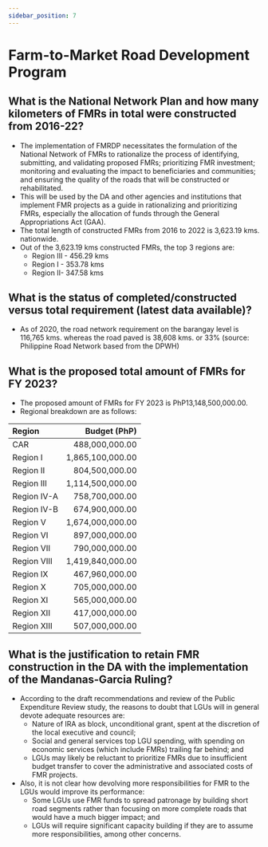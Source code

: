 ```yaml
---
sidebar_position: 7
---
```


# Farm-to-Market Road Development Program

## What is the National Network Plan and how many kilometers of FMRs in total were constructed from 2016-22?

- The implementation of FMRDP necessitates the formulation of the National Network of FMRs  to rationalize the process of identifying, submitting, and validating proposed FMRs; prioritizing FMR investment; monitoring and evaluating the impact to beneficiaries and communities; and ensuring the quality of the roads that will be constructed or rehabilitated.
- This will be used by the DA and other agencies and institutions that implement FMR projects as a guide in rationalizing and prioritizing FMRs, especially the allocation of funds through the General Appropriations Act (GAA).
- The total length of constructed FMRs from 2016 to 2022 is 3,623.19 kms. nationwide.
- Out of the 3,623.19 kms constructed FMRs, the top 3 regions are:
  - Region III - 456.29 kms
  - Region I - 353.78 kms
  - Region II- 347.58 kms
  
## What is the status of completed/constructed versus total requirement (latest data available)?

- As of 2020, the road network requirement on the barangay level is 116,765 kms. whereas the road paved is 38,608 kms. or 33% (source: Philippine Road Network based from the DPWH)

## What is the proposed total amount of FMRs for FY 2023?

- The proposed amount of FMRs for FY 2023 is  PhP13,148,500,000.00.
- Regional breakdown are as follows:

| Region    | Budget (PhP)  |
|:----------|--------------:|
| CAR       | 488,000,000.00 |
| Region I  | 1,865,100,000.00 |
| Region II | 804,500,000.00 |
| Region III | 1,114,500,000.00 |
| Region IV-A | 758,700,000.00 |
| Region IV-B | 674,900,000.00 |
| Region V | 1,674,000,000.00 |
| Region VI | 897,000,000.00 |
| Region VII | 790,000,000.00 |
| Region VIII| 1,419,840,000.00 |
| Region IX | 467,960,000.00 |
| Region X | 705,000,000.00 |
| Region XI | 565,000,000.00 |
| Region XII | 417,000,000.00 |
| Region XIII| 507,000,000.00 |

## What is the justification to retain FMR construction in the DA with the implementation of the Mandanas-Garcia Ruling?

- According to the draft recommendations and review of the Public Expenditure Review study, the reasons to doubt that LGUs will in general devote adequate resources are:
  - Nature of IRA as block, unconditional grant, spent at the discretion of the local executive and council;
  - Social and general services top LGU spending, with spending on economic services (which include FMRs) trailing far behind; and
  - LGUs may likely be reluctant to prioritize FMRs due to insufficient budget transfer to cover the administrative and associated costs of FMR	projects.
- Also, it is not clear how devolving more responsibilities for FMR to the LGUs would improve its performance:
  - Some LGUs use FMR funds to spread patronage by building short road segments rather than focusing on more complete roads that would have a much bigger impact; and
  - LGUs will require significant capacity building if they are to assume more responsibilities, among other concerns.


  
